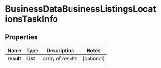 # BusinessDataBusinessListingsLocationsTaskInfo


## Properties

| Name | Type | Description | Notes |
|------------ | ------------- | ------------- | -------------|
**result** | **List<BusinessDataBusinessListingsLocationsResultInfo>** | array of results |[optional]|
